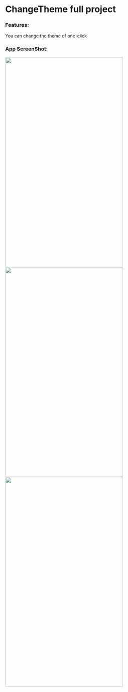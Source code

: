 # ChangeTheme full project
### Features:
You can change the theme of one-click 

### App ScreenShot:
<a href="https://hizliresim.com/XEjAE6"><img src="https://i.hizliresim.com/XEjAE6.png" height="667" width="375"></a>
<a href="https://hizliresim.com/bLa3LV"><img src="https://i.hizliresim.com/bLa3LV.png" height="667" width="375"></a>
<a href="https://hizliresim.com/d7ap7L"><img src="https://i.hizliresim.com/d7ap7L.png" height="667" width="375"></a>